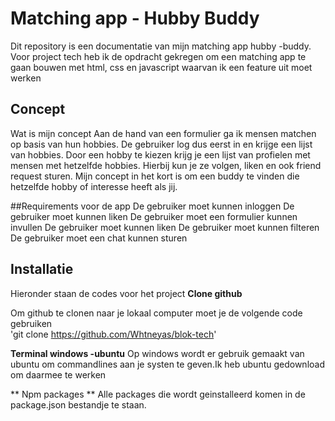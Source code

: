 # Matching app - Hubby Buddy 
Dit repository is een documentatie van mijn matching app hubby -buddy. Voor project tech heb ik de opdracht gekregen om een matching app te gaan bouwen met html, css en javascript waarvan ik een feature uit moet werken 

## Concept
Wat is mijn concept 
Aan de hand van een formulier ga ik mensen matchen op basis van hun hobbies. De gebruiker log dus eerst in en krijge een lijst van hobbies. Door een hobby te kiezen krijg je een lijst van profielen met mensen met hetzelfde hobbies. Hierbij kun je ze volgen, liken en ook friend request sturen. Mijn concept in het kort is om een buddy te vinden die hetzelfde hobby of interesse heeft als jij.

##Requirements voor de app
De gebruiker moet kunnen inloggen 
De gebruiker moet kunnen liken 
De gebruiker  moet een formulier kunnen invullen 
De gebruiker moet kunnen liken 
De gebruiker moet kunnen filteren 
De gebruiker moet een chat kunnen sturen 

## Installatie 
Hieronder staan de codes voor het project 
 **Clone github**
 
 Om github te clonen naar je lokaal computer moet je de volgende code gebruiken  
 'git clone https://github.com/Whtneyas/blok-tech'

 **Terminal windows -ubuntu**
 Op windows wordt er gebruik gemaakt van ubuntu om commandlines aan je systen te geven.Ik heb ubuntu gedownload 
 om daarmee te werken 

** Npm packages **
Alle packages die wordt geinstalleerd komen in de package.json bestandje te staan. 





